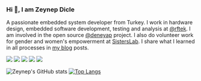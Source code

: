 ### Hi 👋, I am Zeynep Dicle
A passionate embedded system developer from Turkey. I work in hardware design, embedded software development, testing and analysis at [@rftek](https://github.com/rftek-electronics). I am involved in the open source [@deneyap](https://github.com/deneyapkart) project. I also do volunteer work for gender and women's empowerment at [SistersLab](https://sisterslab.co/). I share what I learned in all processes in [my blog](https://sisterslab.co/yazar/zeynep-dicle/) posts.

<!--
   ![logo](zd2.png) 

-->

[![](https://img.shields.io/badge/Twitter-66435A)](https://twitter.com/diclezyneep)   [![](https://img.shields.io/badge/Youtube-66435A)](https://www.youtube.com/channel/UCPnJ2dQcht_XPxKaTwVTk2A)   [![](https://img.shields.io/badge/Blog-66435A)](https://sisterslab.co/yazar/zeynep-dicle/)   [![](https://img.shields.io/badge/Spotfiy-66435A)](https://open.spotify.com/user/3bsoz3jesd1aw0qinhvl7kp5n?si=3e6e173cd36746c5)   [![](https://img.shields.io/badge/Linkedin-66435A)](https://www.linkedin.com/in/zeynep-dicle-9862841a9/)

![Zeynep's GitHub stats](https://github-readme-stats.vercel.app/api?username=zeynepdicle&show_icons=true&theme=radical)     [![Top Langs](https://github-readme-stats.vercel.app/api/top-langs/?username=zeynepdicle&layout=compact&theme=radical)](https://github.com/zeynepdicle/github-readme)

<!--
**zeynepdicle/zeynepdicle** is a ✨ _special_ ✨ repository because its `README.md` (this file) appears on your GitHub profile.

Here are some ideas to get you started:

- 🔭 I’m currently working on ...
- 🌱 I’m currently learning ...
- 👯 I’m looking to collaborate on ...
- 🤔 I’m looking for help with ...
- 💬 Ask me about ...
- 📫 How to reach me: ...
- 😄 Pronouns: ...
- ⚡ Fun fact: ...
-->

